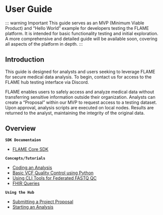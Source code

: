 # User Guide

::: warning Important
This guide serves as an MVP (Minimum Viable Product) and “Hello World” example for developers testing the FLAME
platform.
It is intended for basic functionality testing and initial exploration. A more comprehensive and detailed guide will be
available soon, covering all aspects of the platform in depth.
:::

## Introduction

This guide is designed for analysts and users seeking to leverage FLAME for secure medical data analysis.
To begin, contact us for access to the FLAME hub testing interface via Discord.

FLAME enables users to safely access and analyze medical data without transferring sensitive information outside their
organization.
Analysts can create a “Proposal” within our MVP to request access to a testing dataset.
Upon approval, analysis scripts are executed on local nodes. Results are returned to the analyst, maintaining the
integrity of the original data.

## Overview

**`SDK Documentaion`**

- [FLAME Core SDK](/guide/user/sdk-core-doc)

**`Concepts/Tutorials`**

- [Coding an Analysis](/guide/user/analysis-coding)
- [Basic VCF Quality Control using Python](/guide/user/vcf-qc)
- [Using CLI Tools for Federated FASTQ QC](/guide/user/cli-fastqc)
- [FHIR Queries](/guide/user/fhir-query)

**`Using the Hub`**

- [Submitting a Project Proposal](/guide/user/project)
- [Starting an Analysis](/guide/user/analysis)
